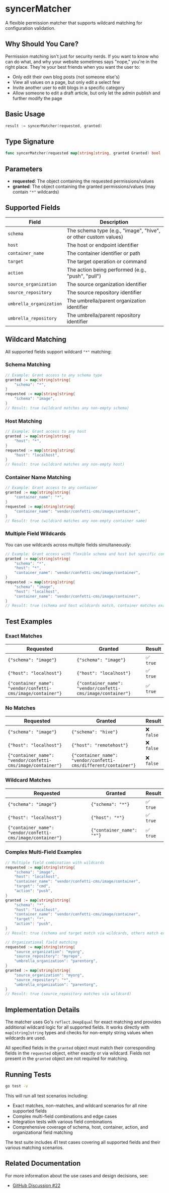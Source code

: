 # syncerMatcher

A flexible permission matcher that supports wildcard matching for configuration validation.

## Why Should You Care?

Permission matching isn't just for security nerds. If you want to know who can do what, and why your website sometimes says "nope," you're in the right place. They're your best friends when you want the user to:

- Only edit their own blog posts (not someone else's)
- View all values on a page, but only edit a select few
- Invite another user to edit blogs in a specific category
- Allow someone to edit a draft article, but only let the admin publish and further modify the page

## Basic Usage

```go
result := syncerMatcher(requested, granted)
```

## Type Signature

```go
func syncerMatcher(requested map[string]string, granted Granted) bool
```

## Parameters

- **requested**: The object containing the requested permissions/values
- **granted**: The object containing the granted permissions/values (may contain `"*"` wildcards)

## Supported Fields

| Field | Description |
|-------|-------------|
| `schema` | The schema type (e.g., "image", "hive", or other custom values) |
| `host` | The host or endpoint identifier |
| `container_name` | The container identifier or path |
| `target` | The target operation or command |
| `action` | The action being performed (e.g., "push", "pull") |
| `source_organization` | The source organization identifier |
| `source_repository` | The source repository identifier |
| `umbrella_organization` | The umbrella/parent organization identifier |
| `umbrella_repository` | The umbrella/parent repository identifier |

## Wildcard Matching

All supported fields support wildcard `"*"` matching:

### Schema Matching

```go
// Example: Grant access to any schema type
granted := map[string]string{
    "schema": "*",
}
requested := map[string]string{
    "schema": "image",
}
// Result: true (wildcard matches any non-empty schema)
```

### Host Matching

```go
// Example: Grant access to any host
granted := map[string]string{
    "host": "*",
}
requested := map[string]string{
    "host": "localhost",
}
// Result: true (wildcard matches any non-empty host)
```

### Container Name Matching

```go
// Example: Grant access to any container
granted := map[string]string{
    "container_name": "*",
}
requested := map[string]string{
    "container_name": "vendor/confetti-cms/image/container",
}
// Result: true (wildcard matches any non-empty container name)
```

### Multiple Field Wildcards

You can use wildcards across multiple fields simultaneously:

```go
// Example: Grant access with flexible schema and host but specific container
granted := map[string]string{
    "schema": "*",
    "host": "*",
    "container_name": "vendor/confetti-cms/image/container",
}
requested := map[string]string{
    "schema": "image",
    "host": "localhost",
    "container_name": "vendor/confetti-cms/image/container",
}
// Result: true (schema and host wildcards match, container matches exactly)
```

## Test Examples

### Exact Matches

| Requested | Granted | Result |
|-----------|---------|--------|
| `{"schema": "image"}` | `{"schema": "image"}` | ✅ `true` |
| `{"host": "localhost"}` | `{"host": "localhost"}` | ✅ `true` |
| `{"container_name": "vendor/confetti-cms/image/container"}` | `{"container_name": "vendor/confetti-cms/image/container"}` | ✅ `true` |

### No Matches

| Requested | Granted | Result |
|-----------|---------|--------|
| `{"schema": "image"}` | `{"schema": "hive"}` | ❌ `false` |
| `{"host": "localhost"}` | `{"host": "remotehost"}` | ❌ `false` |
| `{"container_name": "vendor/confetti-cms/image/container"}` | `{"container_name": "vendor/confetti-cms/different/container"}` | ❌ `false` |

### Wildcard Matches

| Requested | Granted | Result |
|-----------|---------|--------|
| `{"schema": "image"}` | `{"schema": "*"}` | ✅ `true` |
| `{"host": "localhost"}` | `{"host": "*"}` | ✅ `true` |
| `{"container_name": "vendor/confetti-cms/image/container"}` | `{"container_name": "*"}` | ✅ `true` |

### Complex Multi-Field Examples

```go
// Multiple field combination with wildcards
requested := map[string]string{
    "schema": "image",
    "host": "localhost",
    "container_name": "vendor/confetti-cms/image/container",
    "target": "cmd",
    "action": "push",
}
granted := map[string]string{
    "schema": "*",
    "host": "localhost",
    "container_name": "vendor/confetti-cms/image/container",
    "target": "*",
    "action": "push",
}
// Result: true (schema and target match via wildcards, others match exactly)

// Organizational field matching
requested := map[string]string{
    "source_organization": "myorg",
    "source_repository": "myrepo",
    "umbrella_organization": "parentorg",
}
granted := map[string]string{
    "source_organization": "myorg",
    "source_repository": "*",
    "umbrella_organization": "parentorg",
}
// Result: true (source_repository matches via wildcard)
```

## Implementation Details

The matcher uses Go's `reflect.DeepEqual` for exact matching and provides additional wildcard logic for all supported fields. It works directly with `map[string]string` types and checks for non-empty string values when wildcards are used.

All specified fields in the `granted` object must match their corresponding fields in the `requested` object, either exactly or via wildcard. Fields not present in the `granted` object are not required for matching.

## Running Tests

```bash
go test -v
```

This will run all test scenarios including:
- Exact matches, non-matches, and wildcard scenarios for all nine supported fields
- Complex multi-field combinations and edge cases
- Integration tests with various field combinations
- Comprehensive coverage of schema, host, container, action, and organizational field matching

The test suite includes 41 test cases covering all supported fields and their various matching scenarios.

## Related Documentation

For more information about the use cases and design decisions, see:
- [GitHub Discussion #22](https://github.com/confetti-cms/community/discussions/22)
